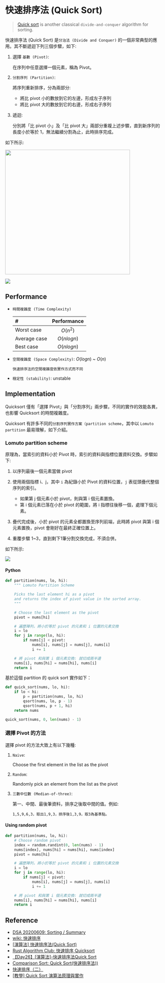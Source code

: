# 快速排序法 (Quick Sort)

> [Quick sort](https://en.wikipedia.org/wiki/Quicksort) is another classical `divide-and-conquer` algorithm for sorting.

快速排序法 (Quick Sort) 是`分治法 (Divide and Conquer)` 的一個非常典型的應用。其不斷遞迴下列三個步驟，如下:

1. 選擇 `基數 (Pivot)`:

    在序列中任意選擇一個元素，稱為 Pivot。

2. `分割序列 (Partition)`:

    將序列重新排序，分為兩部分:
    - 將比 pivot 小的數放到它的左邊，形成左子序列
    - 將比 pivot 大的數放到它的右邊，形成右子序列

3. 遞迴:

    分別將「比 pivot 小」及「比 pivot 大」兩部分重複上述步驟，直到新序列的長度小於等於 1，無法繼續分割為止，此時排序完成。

如下所示:

<p>
    <img src="images/quick_sort.png" width=400/>
</p>

![](images/quick_sort_animation.gif)

## Performance

- `時間複雜度 (Time Complexity)`

    | # | Performance  |
    | :- | :-: |
    | Worst case | $O(n^2)$ |
    | Average case| $O(nlogn)$ |
    | Best case | $O(nlogn)$ |

- `空間複雜度 (Space Complexity)`: $O(logn)$ ~ $O(n)$

    ```
    快速排序法的空間複雜度依實作方式而不同
    ```

- `穩定性 (stability)`: unstable

## Implementation

Quicksort 僅有「選擇 Pivot」與「分割序列」兩步驟，不同的實作的效能各異，也影響 Quicksort 的時間複雜度。

Quicksort 有許多不同的`分割序列實作方案（partition scheme`，其中以 `Lomuto partition` 最易理解，如下介紹。

### Lomuto partition scheme

原理為，當索引的資料小於 Pivot 時，索引的資料與指標位置資料交換。步驟如下:

1. 以序列最後一個元素當做 pivot
2. 使用兩個指標 i、j，其中 `i` 為紀錄小於 Pivot 的資料位置，`j` 表從頭疊代整個序列的索引。
    - 如果第 j 個元素小於 pivot，則與第 i 個元素置換。
    - 第 i 個元素已落在小於 pivot 的範圍，將 i 指標往後移一個，處理下個元素。

3. 疊代完成後，小於 pivot 的元素全都置換至序列前端，此時將 pivot 與第 i 個元素置換，pivot 會剛好在最終正確位置上。
4. 重覆步驟 1~3，直到剩下1筆分割交換完成，不須合併。

如下所示:

![](images/lomuto_partition_scheme.jpg)

#### Python

```python
def partition(nums, lo, hi):
    """ Lomuto Partition Scheme

    Picks the last element hi as a pivot
    and returns the index of pivot value in the sorted array.
    """

    # Choose the last element as the pivot
    pivot = nums[hi]

    # 遍歷陣列，將小於等於 pivot 的元素和 i 位置的元素交換
    i = lo
    for j in range(lo, hi):
        if nums[j] < pivot:
            nums[i], nums[j] = nums[j], nums[i]
            i += 1

    # 將 pivot 和與第 i 個元素交換: 就切成兩半邊
    nums[i], nums[hi] = nums[hi], nums[i]
    return i
```

基於這個 partition 的 quick sort 實作如下：

```python
def quick_sort(nums, lo, hi):
    if lo < hi:
        p = partition(nums, lo, hi)
        qsort(nums, lo, p - 1)
        qsort(nums, p + 1, hi)
    return nums

quick_sort(nums, 0, len(nums) - 1)
```

### 選擇 Pivot 的方法

選擇 pivot 的方法大致上有以下幾種:

1. `Naive`:

    Choose the first element in the list as the pivot

2. `Random`:

    Randomly pick an element from the list as the pivot

3. `三數中位數 (Median-of-three)`:

    第一、中間、最後筆資料，排序之後取中間的值。例如:

    ```
    1,5,9,6,3，取出1,9,3，排序後1,3,9，取3為基準點。
    ```

#### Using random pivot

```python
def partition(nums, lo, hi):
    # Choose random pivot
    index = random.randint(0, len(nums) - 1)
    nums[index], nums[hi] = nums[hi], nums[index]
    pivot = nums[hi]

    # 遍歷陣列，將小於等於 pivot 的元素和 i 位置的元素交換
    i = lo
    for j in range(lo, hi):
        if nums[j] < pivot:
            nums[i], nums[j] = nums[j], nums[i]
            i += 1

    # 將 pivot 和與第 i 個元素交換: 就切成兩半邊
    nums[i], nums[hi] = nums[hi], nums[i]
    return i
```

## Reference

- [DSA 20200609: Sorting / Summary](https://www.youtube.com/watch?v=cxbabnqtWsk&feature=youtu.be)
- [wiki: 快速排序](https://zh.wikipedia.org/wiki/快速排序)
- [[演算法] 快速排序法(Quick Sort)](http://notepad.yehyeh.net/Content/Algorithm/Sort/Quick/Quick.php)
- [Rust Algorithm Club: 快速排序 Quicksort](https://rust-algo.club/sorting/quicksort/index.html)
- [【Day26】[演算法]-快速排序法Quick Sort ](https://ithelp.ithome.com.tw/articles/10278644)
- [Comparison Sort: Quick Sort(快速排序法))](https://alrightchiu.github.io/SecondRound/comparison-sort-quick-sortkuai-su-pai-xu-fa.html)
- [快速排序（二）](https://openhome.cc/zh-tw/algorithm/sort/quick2/)
- [[教學] Quick Sort 演算法原理與實作](https://shubo.io/quick-sort/)
